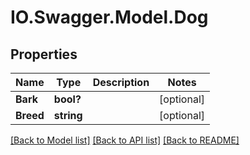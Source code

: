 # IO.Swagger.Model.Dog
## Properties

Name | Type | Description | Notes
------------ | ------------- | ------------- | -------------
**Bark** | **bool?** |  | [optional] 
**Breed** | **string** |  | [optional] 

[[Back to Model list]](../README.md#documentation-for-models) [[Back to API list]](../README.md#documentation-for-api-endpoints) [[Back to README]](../README.md)

